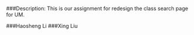 ###Description:
This is our assignment for redesign the class search page for UM.

###Haosheng Li
###Xing Liu
